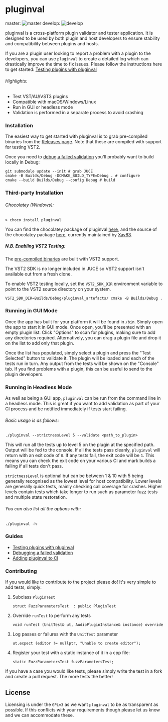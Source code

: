 # pluginval

master: ![master](https://github.com/Tracktion/pluginval/actions/workflows/build.yml/badge.svg?branch=master)
develop: ![develop](https://github.com/Tracktion/pluginval/actions/workflows/build.yml/badge.svg?branch=develop)

pluginval is a cross-platform plugin validator and tester application. It is designed to be used by both plugin and host developers to ensure stability and compatibility between plugins and hosts.

If you are a plugin user looking to report a problem with a plugin to the developers, you can use `pluginval` to create a detailed log which can drastically improve the time to fix issues. Please follow the instructions here to get started: [Testing plugins with pluginval](<docs/Testing plugins with pluginval.md>)


###### Highlights:
  - Test VST/AU/VST3 plugins
  - Compatible with macOS/Windows/Linux
  - Run in GUI or headless mode
  - Validation is performed in a separate process to avoid crashing


### Installation

The easiest way to get started with pluginval is to grab pre-compiled binaries from the [Releases page](https://github.com/Tracktion/pluginval/releases). Note that these are compiled with support for testing VST2. 

Once you need to [debug a failed validation](https://github.com/Tracktion/pluginval/blob/develop/docs/Debugging%20a%20failed%20validation.md#quick-debugging) you'll probably want to build locally in Debug:

```
git submodule update --init # grab JUCE 
cmake -B Builds/Debug -DCMAKE_BUILD_TYPE=Debug . # configure
cmake --build Builds/Debug --config Debug # build
```

### Third-party Installation
###### _Chocolatey (Windows):_
```shell
> choco install pluginval
```

You can find the chocolatey package of pluginval [here](https://chocolatey.org/packages/pluginval), and the source of the chocolatey package [here](https://github.com/Xav83/chocolatey-packages/tree/develop/automatic/pluginval), currently maintained by [Xav83](https://github.com/Xav83).

##### N.B. Enabling VST2 Testing:

The [pre-compiled binaries](https://github.com/Tracktion/pluginval/releases) are built with VST2 support. 

The VST2 SDK is no longer included in JUCE so VST2 support isn't available out from a fresh clone. 

To enable VST2 testing locally, set the `VST2_SDK_DIR` environment variable to point to the VST2 source directory on your system.

```
VST2_SDK_DIR=Builds/Debug/pluginval_artefacts/ cmake -B Builds/Debug .
``` 

### Running in GUI Mode
Once the app has built for your platform it will be found in `/bin`. Simply open the app to start it in GUI mode. Once open, you'll be presented with an empty plugin list. Click "Options" to scan for plugins, making sure to add any directories required.
Alternatively, you can drag a plugin file and drop it on the list to add only that plugin.

Once the list has populated, simply select a plugin and press the "Test Selected" button to validate it. The plugin will be loaded and each of the tests run in turn. Any output from the tests will be shown on the "Console" tab.
If you find problems with a plugin, this can be useful to send to the plugin developers.

### Running in Headless Mode
As well as being a GUI app, `pluginval` can be run from the command line in a headless mode.
This is great if you want to add validation as part of your CI process and be notified immediately if tests start failing.

###### Basic usage is as follows:
```
./pluginval --strictnessLevel 5 --validate <path_to_plugin>
```
This will run all the tests up to level 5 on the plugin at the specified path.
Output will be fed to the console.
If all the tests pass cleanly, `pluginval` will return with an exit code of `0`. If any tests fail, the exit code will be `1`.
This means you can check the exit code on your various CI and mark builds a failing if all tests don't pass.

`strictnessLevel` is optional but can be between 1 & 10 with 5 being generally recognised as the lowest level for host compatibility. Lower levels are generally quick tests, mainly checking call coverage for crashes. Higher levels contain tests which take longer to run such as parameter fuzz tests and multiple state restoration.

###### You can also list all the options with:
```
./pluginval -h
```

### Guides
 - [Testing plugins with pluginval](<docs/Testing plugins with pluginval.md>)
 - [Debugging a failed validation](<docs/Debugging a failed validation.md>)
 - [Adding pluginval to CI](<docs/Adding pluginval to CI.md>)

### Contributing
If you would like to contribute to the project please do! It's very simple to add tests, simply:
1) Subclass `PluginTest`
    ```
    struct FuzzParametersTest  : public PluginTest
    ```
2) Override `runTest` to perform any tests
    ```
    void runTest (UnitTest& ut, AudioPluginInstance& instance) override
    ```
3) Log passes or failures with the `UnitTest` parameter
    ```
    ut.expect (editor != nullptr, "Unable to create editor");
    ```
4) Register your test with a static instance of it in a cpp file:
   ```
   static FuzzParametersTest fuzzParametersTest;
   ```

If you have a case you would like tests, please simply write the test in a fork and create a pull request. The more tests the better!

License
----

Licensing is under the `GPLv3` as we want `pluginval` to be as transparent as possible. If this conflicts with your requirements though please let us know and we can accommodate these.
